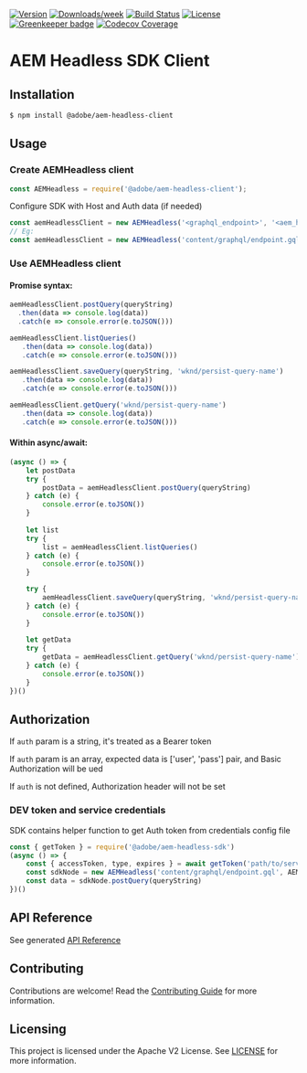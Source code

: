<!--
Copyright 2021 Adobe. All rights reserved.
This file is licensed to you under the Apache License, Version 2.0 (the "License");
you may not use this file except in compliance with the License. You may obtain a copy
of the License at http://www.apache.org/licenses/LICENSE-2.0

Unless required by applicable law or agreed to in writing, software distributed under
the License is distributed on an "AS IS" BASIS, WITHOUT WARRANTIES OR REPRESENTATIONS
OF ANY KIND, either express or implied. See the License for the specific language
governing permissions and limitations under the License.
-->

[![Version](https://img.shields.io/npm/v/@adobe/aem-headless-client.svg)](https://npmjs.org/package/@adobe/aem-headless-client)
[![Downloads/week](https://img.shields.io/npm/dw/@adobe/aem-headless-client.svg)](https://npmjs.org/package/@adobe/aem-headless-client)
[![Build Status](https://github.com/adobe/aem-headless-client-sdk/workflows/Node.js%20CI/badge.svg?branch=main)](https://github.com/adobe/aem-headless-client-sdk/actions)
[![License](https://img.shields.io/badge/License-Apache%202.0-blue.svg)](https://opensource.org/licenses/Apache-2.0) 
[![Greenkeeper badge](https://badges.greenkeeper.io/adobe/aem-headless-client-sdk.svg)](https://greenkeeper.io/)
[![Codecov Coverage](https://img.shields.io/codecov/c/github/adobe/aem-headless-client-sdk/main.svg?style=flat-square)](https://codecov.io/gh/adobe/aem-headless-client-sdk/)

# AEM Headless SDK Client

## Installation

```bash
$ npm install @adobe/aem-headless-client
```

## Usage

### Create AEMHeadless client

```javascript
const AEMHeadless = require('@adobe/aem-headless-client');
```
Configure SDK with Host and Auth data (if needed)
```javascript
const aemHeadlessClient = new AEMHeadless('<graphql_endpoint>', '<aem_host>', '<aem_token>' || ['<aem_user>', '<aem_pass>'])
// Eg:
const aemHeadlessClient = new AEMHeadless('content/graphql/endpoint.gql', AEM_HOST_URI, AEM_TOKEN || [AEM_USER, AEM_PASS])
```
### Use AEMHeadless client 

#### Promise syntax:
```javascript
aemHeadlessClient.postQuery(queryString)
  .then(data => console.log(data))
  .catch(e => console.error(e.toJSON()))

aemHeadlessClient.listQueries()
   .then(data => console.log(data))
   .catch(e => console.error(e.toJSON()))

aemHeadlessClient.saveQuery(queryString, 'wknd/persist-query-name')
   .then(data => console.log(data))
   .catch(e => console.error(e.toJSON()))

aemHeadlessClient.getQuery('wknd/persist-query-name')
   .then(data => console.log(data))
   .catch(e => console.error(e.toJSON()))
```
#### Within async/await:
```javascript
(async () => {
    let postData
    try {
        postData = aemHeadlessClient.postQuery(queryString)
    } catch (e) {
        console.error(e.toJSON())
    }
    
    let list
    try {
        list = aemHeadlessClient.listQueries()
    } catch (e) {
        console.error(e.toJSON())
    }

    try {
        aemHeadlessClient.saveQuery(queryString, 'wknd/persist-query-name')
    } catch (e) {
        console.error(e.toJSON())
    }
    
    let getData
    try {
        getData = aemHeadlessClient.getQuery('wknd/persist-query-name')
    } catch (e) {
        console.error(e.toJSON())
    }
})()    
```

## Authorization

If `auth` param is a string, it's treated as a Bearer token

If `auth` param is an array, expected data is ['user', 'pass'] pair, and Basic Authorization will be ued

If `auth` is not defined, Authorization header will not be set

### DEV token and service credentials

SDK contains helper function to get Auth token from credentials config file

```javascript
const { getToken } = require('@adobe/aem-headless-sdk')
(async () => {
    const { accessToken, type, expires } = await getToken('path/to/service-config.json')
    const sdkNode = new AEMHeadless('content/graphql/endpoint.gql', AEM_HOST_URI, accessToken)
    const data = sdkNode.postQuery(queryString)
})()
```
## API Reference

See generated [API Reference](./api-reference.md)


## Contributing

Contributions are welcome! Read the [Contributing Guide](./.github/CONTRIBUTING.md) for more information.

## Licensing

This project is licensed under the Apache V2 License. See [LICENSE](LICENSE) for more information.
